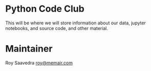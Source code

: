 # Python Code Club
This will be where we will store information about our data, jupyter notebooks, and source code, and other material.

# Maintainer
Roy Saavedra
roy@memair.com
